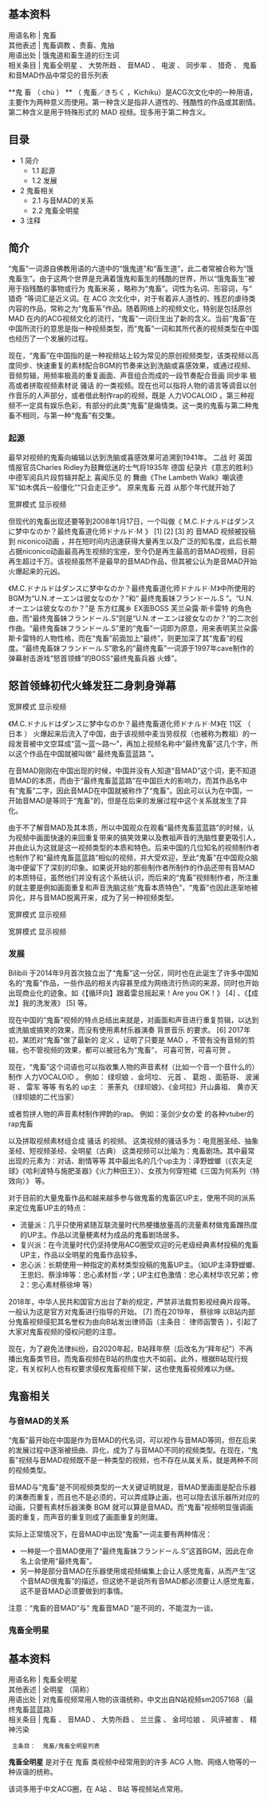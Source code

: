 **基本资料**  
---  
用语名称  |  鬼畜   
其他表述  |  鬼畜调教  、贵畜、鬼抽   
用语出处  |  饿鬼道和畜生道的衍生词   
相关条目  |  鬼畜全明星  、  大势所趋  、  音MAD  、  电波  、  同步率  、  猎奇  、  鬼畜和音MAD作品中常见的音乐列表   
  
**鬼 畜  （  chù  ）  ** （  鬼畜／きちく
，Kichiku）是ACG次文化中的一种用语，主要作为两种意义而使用。第一种含义是指非人道性的、残酷性的作品或其剧情。第二种含义是用于特殊形式的  MAD
视频。现多用于第二种含义。

##  目录

  * 1  简介 
    * 1.1  起源 
    * 1.2  发展 
  * 2  鬼畜相关 
    * 2.1  与音MAD的关系 
    * 2.2  鬼畜全明星 
  * 3  注释 

##  简介

“鬼畜”一词源自佛教用语的六道中的“饿鬼道”和“畜生道”，此二者常被合称为“饿鬼畜生”。由于这两个世界是充满着饿鬼和畜生的残酷的世界，所以“饿鬼畜生”被用于指残酷的事物或行为
鬼畜米英  ，略称为“鬼畜”。词性为名词、形容词，与“  猎奇  ”等词汇是近义词。在  ACG
次文化中，对于有着非人道性的、残忍的虐待类内容的作品，常称之为“鬼畜系”作品。随着网络上的视频文化，特别是包括原创  MAD
在内的ACG视频文化的流行，“鬼畜”一词衍生出了新的含义。当前“鬼畜”在中国所流行的意思是指一种视频类型，而“鬼畜”一词和其所代表的视频类型在中国也经历了一个发展的过程。

现在，“鬼畜”在中国指的是一种视频站上较为常见的原创视频类型，该类视频以高度同步、快速重复的素材配合BGM的节奏来达到洗脑或喜感效果，或通过视频、音频剪辑，用频率极高的重复画面、声音组合而成的一段节奏配合音画
同步率  极高或者拼取视频素材说  骚话  的一类视频。现在也可以指将人物的语言等调音以创作音乐的人声部分，或者借此制作rap的视频，既是
人力VOCALOID  。第三种视频不一定具有娱乐色彩，有部分的此类“鬼畜”是煽情类。这一类的鬼畜与第二种鬼畜不相同，与第一种“鬼畜”有交集。

###  起源

最早对视频的鬼畜向编辑以达到洗脑或喜感效果可追溯到1941年。  二战  时  英国  情报官员Charles Ridley为鼓舞低迷的士气将1935年
德国  纪录片《意志的胜利》中德军阅兵片段剪辑并配上  喜闻乐见  的  舞曲《The Lambeth
Walk》嘲讽德军“如木偶兵一般僵化”“只会走正步”。  原来鬼畜  元首  从那个年代就开始了

宽屏模式  显示视频

但现代的鬼畜出现还要等到2008年1月17日，一个叫做《  M.C.ドナルドはダンスに梦中なのか？最终鬼畜道化师ドナルド·Ｍ  》  [1]  [2]
[3]  的  音MAD  视频被投稿到  niconico动画
，并在短时间内迅速获得大量再生以及广泛的知名度，此后长期占据niconico动画最高再生视频的宝座，至今仍是再生最高的音MAD视频，目前再生超过千万。该视频虽然不是最早的音MAD作品，但其被公认为是音MAD开始火爆起来的元凶。

《M.C.ドナルドはダンスに梦中なのか？最终鬼畜道化师ドナルド·Ｍ》中所使用的BGM为“U.N.オーエンは彼女なのか？”和“  最终鬼畜妹フランドール.S
”。“U.N.オーエンは彼女なのか？”是  东方红魔乡  EX面BOSS  芙兰朵露·斯卡雷特
的角色曲，而“最终鬼畜妹フランドール.S”则是“U.N.オーエンは彼女なのか？”的二次创作曲。“最终鬼畜妹フランドール.S”里的“鬼畜”一词即为原意，用来表明芙兰朵露·斯卡雷特的人物性格，而在“鬼畜”前面加上“最终”，则更加深了其“鬼畜”的程度。“最终鬼畜妹フランドール.S”歌名的“最终鬼畜”一词源于1997年cave制作的弹幕射击游戏“怒首领蜂”的BOSS“最终鬼畜兵器
火蜂”。

怒首领蜂初代火蜂发狂二身刺身弹幕  
---  
宽屏模式  显示视频  
  
《M.C.ドナルドはダンスに梦中なのか？最终鬼畜道化师ドナルド·Ｍ》在  11区  （  日本  ）
火爆起来后流入了中国，由于该视频中麦当劳叔叔（也被称为教祖）的一段发音被中文空耳成“蓝～蓝～路～”，再加上视频名称中“最终鬼畜”这几个字，所以这个作品在中国就被叫做“
最终鬼畜蓝蓝路  ”。

在音MAD刚刚在中国出现的时候，中国并没有人知道“音MAD”这个词，更不知道音MAD的本质，而由于“最终鬼畜蓝蓝路”在中国巨大的影响力，而其作品名中有“鬼畜”二字，因此音MAD在中国就被称作了“鬼畜”。因此可以认为在中国，一开始音MAD是等同于“鬼畜”的，但是在后来的发展过程中这个关系就发生了异化。

由于不了解音MAD及其本质，所以中国观众在观看“最终鬼畜蓝蓝路”的时候，认为视频中画面快速的来回重复带来的搞笑效果以及教祖声音的洗脑性要更吸引人，并由此认为这就是这一视频类型的本质和特色。后来中国的几位知名的视频制作者也制作了和“最终鬼畜蓝蓝路”相似的视频，并大受欢迎，至此“鬼畜”在中国观众脑海中便留下了深刻的印象。如果说开始的那些制作者所制作的作品还带有音MAD的本质特征，虽然他们并没有这个系统认识，而后来的“鬼畜”视频制作者，所注重的就主要是例如画面重复和声音洗脑这些“鬼畜本质特色”，“鬼畜”也因此逐渐地被异化，并与音MAD脱离开来，成为了另一种视频类型。

宽屏模式  显示视频

宽屏模式  显示视频

###  发展

Bilibili
于2014年9月首次独立出了“鬼畜”这一分区，同时也在此诞生了许多中国知名的“鬼畜”作品，一些作品的相关内容甚至成为网络流行热词的来源，同时也开始出现商业化的迹象。如《【循环向】跟着雷总摇起来！Are
you OK！》  [4]  、《【成龙】我的洗发液》  [5]  等。

现在中国的“鬼畜”视频的特点总结出来就是，对画面和声音进行重复剪辑，以达到或洗脑或搞笑的效果，而没有使用素材乐器演奏  背景音乐  的要求。  [6]
2017年初，某团对“鬼畜”做了最新的  定义  ，证明了只要是  MAD  ，不管有没有音频的剪辑，也不管视频的效果，都可以被冠名为“鬼畜”，
可喜可贺，可喜可贺  。

现在，“鬼畜”这个词语也可以指收集人物的声音素材（比如一个音一个音什么的）制作  人力VOCALOID  。 例如：  绿坝娘  、金坷垃、  元首  、
葛炮  、面筋哥、  波澜哥  、  雷军  等等 有名的  up主  ：  荼荼丸  《绿坝娘》、《金坷拉》开山鼻祖、  黄亦天  （绿坝娘的二代当家）

或者剪拼人物的声音素材制作押韵的rap。 例如：圣剑少女の爱 的各种vtuber的rap鬼畜

以及拼取视频素材组合成  骚话  的视频。 这类视频的骚话多为：电竞圈圣经、抽象圣经、短视频圣经、全明星（古典）
这类视频可以比喻为：鬼畜剧场。其中最常出现的元素为：对话、剧情等等
其中最出名的几个up主为：泽野螳螂（《农夫足球》《哈利波特与施肥圣器》《火力种田王》）、女孩为何穿短裙《三国为何系列（特效向）》 等。

对于目前的大量鬼畜作品和越来越多参与做鬼畜的鬼畜区UP主，使用不同的派系来定位鬼畜UP主的特点：

  * 流量派：几乎只使用紧随互联流量时代热梗播放量高的流量素材做鬼畜蹭热度的UP主。作品以流量梗素材为成品的鬼畜剧场居多。 
  * 复兴派：在今流量时代仍坚持使用ACG圈受欢迎的元老级经典素材投稿的鬼畜UP主，作品以全明星的鬼畜作品较多。 
  * 忠心派：长期使用一种指定的素材类型投稿的鬼畜UP主。（如UP主泽野螳螂、王思妇、蔡涂坤等：忠心素材哲♂学；UP主红色激情：忠心素材华农兄弟；修2：忠心素材蔡徐坤 等） 

  
2018年，中华人民共和国官方出台了新的规定，严禁非法裁剪影视经典片段等。一般认为这是官方对鬼畜进行指导的开始。  [7]  而在2019年，  蔡徐坤
以B站内部分鬼畜视频侵犯其名誉权为由向B站发出律师函（主条目：  律师函警告  ），引起了大家对鬼畜视频的侵权问题的注意。

现在，为了避免法律纠纷，自2020年起，B站拜年祭（后改名为“拜年纪”）不再播出鬼畜类节目。而鬼畜视频在B站的热度也大不如前。此外，根据B站现行规定，有关权利人也有权要求侵权鬼畜视频下架，这也使鬼畜视频难以为继。

##  鬼畜相关

###  与音MAD的关系

“鬼畜”最开始在中国是作为音MAD的代名词，可以视作与音MAD等同，但在后来的发展过程中逐渐被扭曲、异化，成为了与音MAD不同的视频类型。在现在，“鬼畜”视频与音MAD视频既不是一种类型的视频，也不存在从属关系，就是两种不同的视频类型。

音MAD与“鬼畜”是不同视频类型的一大关键证明就是，音MAD里画面是配合乐器的演奏而重复，而且也不是必须的，可以弄成静止画，也可以隐去该乐器所对应的动画，只要有素材乐器演奏
BGM  就可以算是音MAD。而“鬼畜”视频明显强调画面的重复，而声音的重复则成了画面重复的附庸。

实际上正常情况下，在音MAD中出现“鬼畜”一词主要有两种情况：

  * 一种是一个音MAD使用了“最终鬼畜妹フランドール.S”这首BGM，因此在命名上会使用“最终鬼畜”。 
  * 另一种是部分音MAD在乐器使用或视频编集上会让人感觉鬼畜，从而产生“这个音MAD很鬼畜”的描述，但这绝不是说所有音MAD都必须要让人感觉鬼畜，这不是音MAD必须要做到的事情。 

注意：“鬼畜的音MAD”与“  鬼畜音MAD  ”是不同的，不能混为一谈。

###  鬼畜全明星

**基本资料**  
---  
用语名称  |  鬼畜全明星   
其他表述  |  全明星  （简称）   
用语出处  |  对鬼畜视频常用人物的诙谐统称，中文出自N站视频sm2057168（最终鬼畜蓝蓝路）   
相关条目  |  鬼畜  、  音MAD  、  大势所趋  、  兰兰露  、  金坷垃娘  、  风评被害  、  精神污染   
  
     主条目：  鬼畜/鬼畜全明星列表 

**鬼畜全明星** 是对于在  鬼畜  类视频中经常用到的许多  ACG  人物、网络人物等的一种诙谐的统称。

该词多用于中文ACG圈，在  A站  、  B站  等视频站点常用。